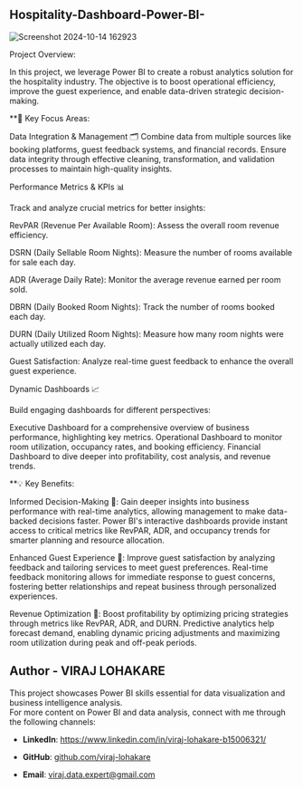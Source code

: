 ## Hospitality-Dashboard-Power-BI-
![Screenshot 2024-10-14 162923](https://github.com/user-attachments/assets/a7a569c2-74dd-446f-8075-59da4910eaa9)



Project Overview:

In this project, we leverage Power BI to create a robust analytics solution for the hospitality industry. The objective is to boost operational efficiency, improve the guest experience, and enable data-driven strategic decision-making.

**🔑 Key Focus Areas:

Data Integration & Management 🗂️
Combine data from multiple sources like booking platforms, guest feedback systems, and financial records. Ensure data integrity through effective cleaning, transformation, and validation processes to maintain high-quality insights.

Performance Metrics & KPIs 📊


Track and analyze crucial metrics for better insights:


RevPAR (Revenue Per Available Room): Assess the overall room revenue efficiency.


DSRN (Daily Sellable Room Nights): Measure the number of rooms available for sale each day.


ADR (Average Daily Rate): Monitor the average revenue earned per room sold.


DBRN (Daily Booked Room Nights): Track the number of rooms booked each day.


DURN (Daily Utilized Room Nights): Measure how many room nights were actually utilized each day.


Guest Satisfaction: Analyze real-time guest feedback to enhance the overall guest experience.

Dynamic Dashboards 📈

Build engaging dashboards for different perspectives:


Executive Dashboard for a comprehensive overview of business performance, highlighting key metrics.
Operational Dashboard to monitor room utilization, occupancy rates, and booking efficiency.
Financial Dashboard to dive deeper into profitability, cost analysis, and revenue trends.

**💡 Key Benefits:

Informed Decision-Making 🎯:
Gain deeper insights into business performance with real-time analytics, allowing management to make data-backed decisions faster. Power BI's interactive dashboards provide instant access to critical metrics like RevPAR, ADR, and occupancy trends for smarter planning and resource allocation.

Enhanced Guest Experience 🤝:
Improve guest satisfaction by analyzing feedback and tailoring services to meet guest preferences. Real-time feedback monitoring allows for immediate response to guest concerns, fostering better relationships and repeat business through personalized experiences.

Revenue Optimization 💸:
Boost profitability by optimizing pricing strategies through metrics like RevPAR, ADR, and DURN. Predictive analytics help forecast demand, enabling dynamic pricing adjustments and maximizing room utilization during peak and off-peak periods.



## Author - VIRAJ LOHAKARE

This project showcases Power BI skills essential for data visualization and business intelligence analysis.  
For more content on Power BI and data analysis, connect with me through the following channels:

- **LinkedIn**: https://www.linkedin.com/in/viraj-lohakare-b15006321/


- **GitHub**: [github.com/viraj-lohakare](https://github.com/viraj-lohakare)
- **Email**: viraj.data.expert@gmail.com
  
